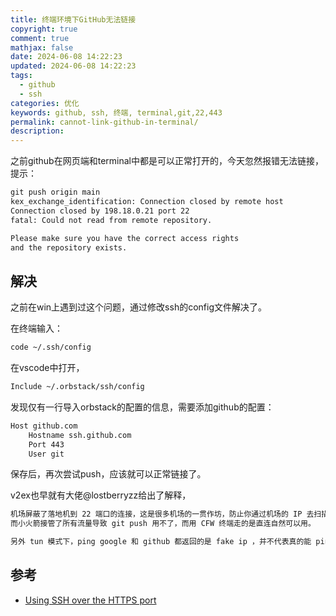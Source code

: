 ```yaml
---
title: 终端环境下GitHub无法链接
copyright: true
comment: true
mathjax: false
date: 2024-06-08 14:22:23
updated: 2024-06-08 14:22:23
tags:
  - github
  - ssh
categories: 优化
keywords: github, ssh, 终端, terminal,git,22,443
permalink: cannot-link-github-in-terminal/
description:
---
```

之前github在网页端和terminal中都是可以正常打开的，今天忽然报错无法链接，提示：

```txt
git push origin main
kex_exchange_identification: Connection closed by remote host
Connection closed by 198.18.0.21 port 22
fatal: Could not read from remote repository.

Please make sure you have the correct access rights
and the repository exists.
```

<!-- more -->
## 解决

之前在win上遇到过这个问题，通过修改ssh的config文件解决了。

在终端输入：

```bash
code ~/.ssh/config
```

在vscode中打开，

```txt
Include ~/.orbstack/ssh/config
```

发现仅有一行导入orbstack的配置的信息，需要添加github的配置：

```txt
Host github.com
    Hostname ssh.github.com
    Port 443
    User git
```

保存后，再次尝试push，应该就可以正常链接了。

v2ex也早就有大佬@lostberryzz给出了解释，

```txt
机场屏蔽了落地机到 22 端口的连接，这是很多机场的一贯作坊，防止你通过机场的 IP 去扫描爆破。
而小火箭接管了所有流量导致 git push 用不了，而用 CFW 终端走的是直连自然可以用。

另外 tun 模式下，ping google 和 github 都返回的是 fake ip ，并不代表真的能 ping 通。
```

## 参考

- [Using SSH over the HTTPS port](https://docs.github.com/en/authentication/troubleshooting-ssh/using-ssh-over-the-https-port)
